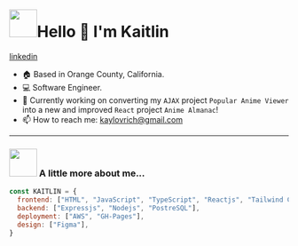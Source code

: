 <h1 align="left" id="macropower-title"><img src="https://media.giphy.com/media/VOUFXDSETndu93Gr0T/giphy.gif" width="50">Hello 👋 I'm Kaitlin</h1>
<p align="left">
  <a href="https://www.linkedin.com/in/kaitlin-lovrich/" align="left">
   linkedin
  </a>
</p>

- :house: Based in Orange County, California.
- :computer: Software Engineer.
- :dart: Currently working on converting my `AJAX` project `Popular Anime Viewer` into a new and improved `React` project `Anime Almanac`!
- 📫 How to reach me: kaylovrich@gmail.com
---

### <img src="https://media.giphy.com/media/ifeLQvPtmYjvh2BxFC/giphy.gif" width="50"> A little more about me...

```JavaScript
const KAITLIN = {
  frontend: ["HTML", "JavaScript", "TypeScript", "Reactjs", "Tailwind CSS", "Raw CSS"],
  backend: ["Expressjs", "Nodejs", "PostreSQL"],
  deployment: ["AWS", "GH-Pages"],
  design: ["Figma"],
}
```

<!--
**kaitlin-lovrich/kaitlin-lovrich** is a ✨ _special_ ✨ repository because its `README.md` (this file) appears on your GitHub profile.

Here are some ideas to get you started:

- 🔭 I’m currently working on ...
- 🌱 I’m currently learning ...
- 👯 I’m looking to collaborate on ...
- 🤔 I’m looking for help with ...
- 💬 Ask me about ...
- 📫 How to reach me: ...
- 😄 Pronouns: ...
- ⚡ Fun fact: ...
-->
